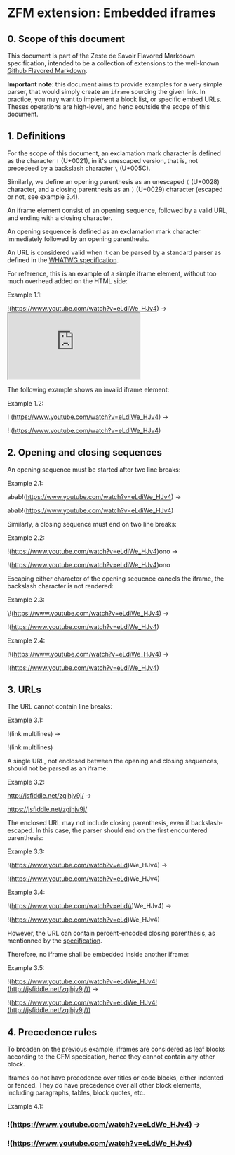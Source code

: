 # ZFM extension: Embedded iframes

## 0. Scope of this document

This document is part of the Zeste de Savoir Flavored Markdown specification, intended to be a collection of extensions to the well-known [Github Flavored Markdown][gfm].

[gfm]: https://github.github.com/gfm/

**Important note**: this document aims to provide examples for a very simple parser, that would simply create an `iframe` sourcing the given link. In practice, you may want to implement a block list, or specific embed URLs. Theses operations are high-level, and henc eoutside the scope of this document.

## 1. Definitions

For the scope of this document, an exclamation mark character is defined as the character `!` (U+0021), in it's unescaped version, that is, not precedeed by a backslash character `\` (U+005C).

Similarly, we define an opening parenthesis as an unescaped `(` (U+0028) character, and a closing parenthesis as an `)` (U+0029) character (escaped or not, see example 3.4).

An iframe element consist of an opening sequence, followed by a valid URL, and ending with a closing character.

An opening sequence is defined as an exclamation mark character immediately followed by an opening parenthesis.

An URL is considered valid when it can be parsed by a standard parser as defined in the [WHATWG specification][whatwg-url].

[whatwg-url]: https://url.spec.whatwg.org/

For reference, this is an example of a simple iframe element, without too much overhead added on the HTML side:

Example 1.1:

!(https://www.youtube.com/watch?v=eLdiWe_HJv4) -> <iframe src="https://www.youtube.com/watch?v=eLdiWe_HJv4"></iframe>

The following example shows an invalid iframe element:

Example 1.2:

! (https://www.youtube.com/watch?v=eLdiWe_HJv4) -> <p>! (https://www.youtube.com/watch?v=eLdiWe_HJv4)</p>

## 2. Opening and closing sequences

An opening sequence must be started after two line breaks:

Example 2.1:

abab!(https://www.youtube.com/watch?v=eLdiWe_HJv4) -> <p>abab!(https://www.youtube.com/watch?v=eLdiWe_HJv4)</p>

Similarly, a closing sequence must end on two line breaks:

Example 2.2:

!(https://www.youtube.com/watch?v=eLdiWe_HJv4)ono -> <p>!(https://www.youtube.com/watch?v=eLdiWe_HJv4)ono</p>

Escaping either character of the opening sequence cancels the iframe, the backslash character is not rendered:

Example 2.3:

\\!(https://www.youtube.com/watch?v=eLdiWe_HJv4) -> <p>!(https://www.youtube.com/watch?v=eLdiWe_HJv4)</p>

Example 2.4:

!\\(https://www.youtube.com/watch?v=eLdiWe_HJv4) -> <p>!(https://www.youtube.com/watch?v=eLdiWe_HJv4)</p>

## 3. URLs

The URL cannot contain line breaks:

Example 3.1:

!(link
multilines) -> <p>!(link
multilines)</p>

A single URL, not enclosed between the opening and closing sequences, should not be parsed as an iframe:

Example 3.2:

http://jsfiddle.net/zgjhjv9j/ -> <p>https://jsfiddle.net/zgjhjv9j/</p>

The enclosed URL may not include closing parenthesis, even if backslash-escaped. In this case, the parser should end on the first encountered parenthesis:

Example 3.3:

!(https://www.youtube.com/watch?v=eLd)We_HJv4) -> <p>!(https://www.youtube.com/watch?v=eLd)We_HJv4)</p>

Example 3.4:

!(https://www.youtube.com/watch?v=eLd\\)We_HJv4) -> <p>!(https://www.youtube.com/watch?v=eLd)We_HJv4)</p>

However, the URL can contain percent-encoded closing parenthesis, as mentionned by the [specification][whatwg-url].

Therefore, no iframe shall be embedded inside another iframe:

Example 3.5:

!(https://www.youtube.com/watch?v=eLdWe_HJv4!(http://jsfiddle.net/zgjhjv9j/)) -> <p>!(https://www.youtube.com/watch?v=eLdWe_HJv4!(http://jsfiddle.net/zgjhjv9j/))</p>

## 4. Precedence rules

To broaden on the previous example, iframes are considered as leaf blocks according to the GFM specication, hence they cannot contain any other block.

Iframes do not have precedence over titles or code blocks, either indented or fenced. They do have precedence over all other block elements, including paragraphs, tables, block quotes, etc.

Example 4.1:

### !(https://www.youtube.com/watch?v=eLdWe_HJv4) -> <h3>!(https://www.youtube.com/watch?v=eLdWe_HJv4)</h3>

